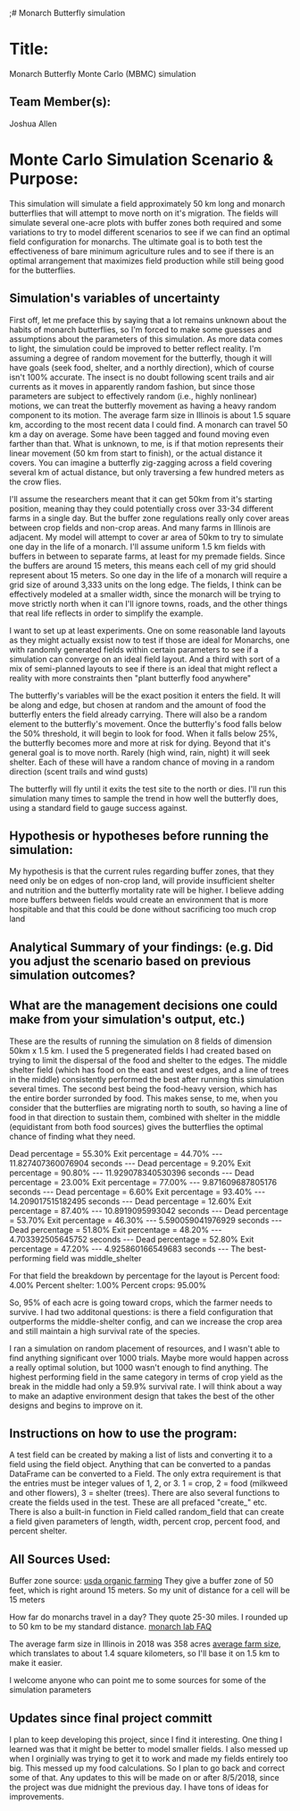 ;# Monarch Butterfly simulation

# Title: 
Monarch Butterfly Monte Carlo (MBMC) simulation

## Team Member(s):
Joshua Allen

# Monte Carlo Simulation Scenario & Purpose:
This simulation will simulate a field approximately 50 km long and monarch butterflies that will attempt to move north 
on it's migration. The fields will simulate several one-acre plots with buffer zones both required and some variations 
to try to model different scenarios to see if we can find an optimal field configuration for monarchs. The ultimate
goal is to both test the effectiveness of bare minimum agriculture rules and to see if there is an optimal arrangement 
that maximizes field production while still being good for the butterflies.

## Simulation's variables of uncertainty
First off, let me preface this by saying that a lot remains unknown about the habits of monarch butterflies,
so I'm forced to make some guesses and assumptions about the parameters of this simulation. As more data comes to light,
the simulation could be improved to better reflect reality. I'm assuming a degree of random movement for the butterfly, 
though it will have goals (seek food, shelter, and a northly direction), which of course isn't 100% accurate. The insect
is no doubt following scent trails and air currents as it moves in apparently random fashion, but since those parameters
are subject to effectively random (i.e., highly nonlinear) motions, we can treat the butterfly movement as having a
heavy random component to its motion. The average farm size in Illinois is about 1.5 square km, according to the most
recent data I could find. A monarch can travel 50 km a day on average. Some have been tagged and found moving even
farther than that. What is unknown, to me, is if that motion represents their linear movement (50 km from start to
finish), or the actual distance it covers. You can imagine a butterfly zig-zagging across a field covering several km
of actual distance, but only traversing a few hundred meters as the crow flies.

I'll assume the researchers meant that it can get 50km from it's starting position, meaning thay they could potentially 
cross over 33-34 different farms in a single day. But the buffer zone regulations really only cover areas between crop 
fields and non-crop areas. And many farms in Illinois are adjacent. My model will attempt to cover ar area of 50km to 
try to simulate one day in the life of a monarch. I'll assume uniform 1.5 km fields with buffers in between to separate
farms, at least for my premade fields. Since the buffers are around 15 meters, this means each cell of my grid should
represent about 15 meters. So one day in the life of a monarch will require a grid size of around 3,333 units on the 
long edge. The fields, I think can be effectively modeled at a smaller width, since the monarch will be trying to move 
strictly north when it can I'll ignore towns, roads, and the other things that real life reflects in order to simplify 
the example.

I want to set up at least experiments. One on some reasonable land layouts as they might actually exsist now to test if those 
are ideal for Monarchs, one with randomly generated fields within certain parameters to see if a simulation can converge
on an ideal field layout. And a third with sort of a mix of semi-planned layouts to see if there is an ideal that might
reflect a reality with more constraints then "plant butterfly food anywhere"

The butterfly's variables will be the exact position it enters the field. It will be along and edge, but chosen at 
random and the amount of food the butterfly enters the field already carrying. There will also be a random element
to the butterfly's movement. Once the butterfly's food falls below the 50% threshold, it will begin to look for food.
When it falls below 25%, the butterfly becomes more and more at risk for dying. Beyond that it's general goal is 
to move north. Rarely (high wind, rain, night) it will seek shelter. Each of these will have a random chance of
moving in a random direction (scent trails and wind gusts)

The butterfly will fly until it exits the test site to the north or dies. I'll run this simulation many times to sample
the trend in how well the butterfly does, using a standard field to gauge success against.

## Hypothesis or hypotheses before running the simulation:
My hypothesis is that the current rules regarding buffer zones, that they need only be on edges of non-crop land, will
provide insufficient shelter and nutrition and the butterfly mortality rate will be higher. I believe adding more 
buffers between fields would create an environment that is more hospitable and that this could be done without
sacrificing too much crop land

## Analytical Summary of your findings: (e.g. Did you adjust the scenario based on previous simulation outcomes?  
## What are the management decisions one could make from your simulation's output, etc.)
These are the results of running the simulation on 8 fields of dimension 50km x 1.5 km. I used the 5 pregenerated fields
I had created based on trying to limit the dispersal of the food and shelter to the edges. The middle shelter field
(which has food on the east and west edges, and a line of trees in the middle) consistently performed the best after
running this simulation several times. The second best being the food-heavy version, which has the entire border 
surronded by food. This makes sense, to me, when you consider that the butterflies are migrating north to south, so
having a line of food in that direction to sustain them, combined with shelter in the middle (equidistant from both
food sources) gives the butterflies the optimal chance of finding what they need.

Dead percentage = 55.30%
Exit percentage = 44.70%
--- 11.827407360076904 seconds ---
Dead percentage = 9.20%
Exit percentage = 90.80%
--- 11.929078340530396 seconds ---
Dead percentage = 23.00%
Exit percentage = 77.00%
--- 9.871609687805176 seconds ---
Dead percentage = 6.60%
Exit percentage = 93.40%
--- 14.209017515182495 seconds ---
Dead percentage = 12.60%
Exit percentage = 87.40%
--- 10.8919095993042 seconds ---
Dead percentage = 53.70%
Exit percentage = 46.30%
--- 5.590059041976929 seconds ---
Dead percentage = 51.80%
Exit percentage = 48.20%
--- 4.703392505645752 seconds ---
Dead percentage = 52.80%
Exit percentage = 47.20%
--- 4.925860166549683 seconds ---
The best-performing field was middle_shelter

For that field the breakdown by percentage for the layout is
Percent food: 4.00%
Percent shelter: 1.00%
Percent crops: 95.00%

So, 95% of each acre is going toward crops, which the farmer needs to survive. I had two additonal questions: is there 
a field configuration that outperforms the middle-shelter config, and can we increase the crop area and still maintain 
a high survival rate of the species.

I ran a simulation on random placement of resources, and I wasn't able to find anything significant over 1000 trials.
Maybe more would happen across a really optimal solution, but 1000 wasn't enough to find anything. The highest performing
field in the same category in terms of crop yield as the break in the middle had only a 59.9% survival rate. I will think
about a way to make an adaptive environment design that takes the best of the other designs and begins to improve on it.

## Instructions on how to use the program:
A test field can be created by making a list of lists and converting it to a field using the field object. Anything
that can be converted to a pandas DataFrame can be converted to a Field. The only extra requirement is that the entries
must be integer values of 1, 2, or 3. 1 = crop, 2 = food (milkweed and other flowers), 3 = shelter (trees). There are
also several functions to create the fields used in the test. These are all prefaced "create_" etc. There is also a 
built-in function in Field called random_field that can create a field given parameters of length, width, percent crop,
percent food, and percent shelter.

## All Sources Used:
Buffer zone source: [usda organic farming](https://www.ams.usda.gov/sites/default/files/media/6%20Buffer%20Zones%20FINAL%20RGK%20V2.pdf)
They give a buffer zone of 50 feet, which is right around 15 meters. So my unit of distance for a cell will be 15 meters


How far do monarchs travel in a day? They quote 25-30 miles. I rounded up
to 50 km to be my standard distance. [monarch lab FAQ](https://monarchlab.org/biology-and-research/ask-the-expert/faq)

The average farm size in Illinois in 2018 was 358 acres [average farm size](https://farmdocdaily.illinois.edu/2013/08/trends-illinois-farmland-parcel-size.html),
which translates to about 1.4 square kilometers, so I'll base it on 1.5 km to make it easier.

I welcome anyone who can point me to some sources for some of the simulation parameters

## Updates since final project committ
I plan to keep developing this project, since I find it interesting. One thing I learned was that it might be better to model smaller fields. I also messed up when I orginially was trying to get it to work and made my fields entirely too big. This messed up my food calculations. So I plan to go back and correct some of that. Any updates to this will be made on or after 8/5/2018, since the project was due midnight the previous day. I have tons of ideas for improvements.
